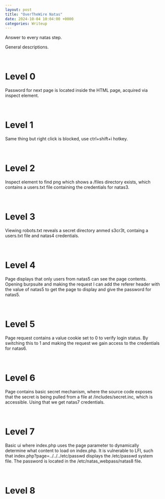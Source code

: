 ```yaml
---
layout: post
title: "OverTheWire Natas"
date: 2024-10-04 10:04:00 +0000
categories: Writeup
---
```


Answer to every natas step.

General descriptions.

&nbsp;

# Level 0

Password for next page is located inside the HTML page, acquired via inspect element.

&nbsp;

# Level 1

Same thing but right click is blocked, use ctrl+shift+i hotkey.

&nbsp;

# Level 2

Inspect element to find png which shows a /files directory exists, which contains a users.txt file containing the credentials for natas3.

&nbsp;

# Level 3

Viewing robots.txt reveals a secret directory anmed s3cr3t, containg a users.txt file and natas4 credentials.

&nbsp;

# Level 4

Page displays that only users from natas5 can see the page contents. Opening burpsuite and making the request I can add the referer header with the value of natas5 to get the page to display and give the password for natas5.

&nbsp;

# Level 5

Page request contains a value cookie set to 0 to verify login status. By switching this to 1 and making the request we gain access to the credentials for natas6.

&nbsp;

# Level 6

Page contains basic secret mechanism, where the source code exposes that the secret is being pulled from a file at /includes/secret.inc, which is accessible. Using that we get natas7 credentials.

&nbsp;

# Level 7

Basic ui where index.php uses the page parameter to dynamically determine what content to load on index.php. It is vulnerable to LFI, such that index.php?page=../../../etc/passwd displays the /etc/passwd system file. The password is located in the /etc/natas_webpass/natas8 file.

&nbsp;

# Level 8


